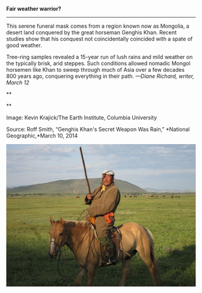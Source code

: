 **Fair weather warrior?**

****

This serene funeral mask comes from a region known now as Mongolia, a desert land conquered by the great horseman Genghis Khan. Recent studies show that his conquest not coincidentally coincided with a spate of good weather.

Tree-ring samples revealed a 15-year run of lush rains and mild weather on the typically brisk, arid steppes. Such conditions allowed nomadic Mongol horsemen like Khan to sweep through much of Asia over a few decades 800 years ago, conquering everything in their path. *—Diane Richard, writer, March 12*

**

**

Image: Kevin Krajick/The Earth Institute, Columbia University

Source: Roff Smith, “Genghis Khan's Secret Weapon Was Rain,” *National Geographic,*March 10, 2014

![](../images/14-03-12_2002.220.1_GenghisEDIT-1.jpeg)
